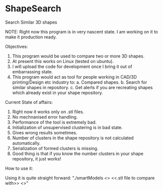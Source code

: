 # ShapeSearch
Search Similar 3D shapes

NOTE: Right now this program is in very nascent state. I am working on it to make it production ready.

Objectives:
1. This program would be used to compare two or more 3D shapes.
2. At present this works on Linux (tested on ubuntu).
3. I will upload the code for development once I bring it out of embarrassing state.
4. This program would act as tool for people working in CAD/3D printing/Design etc industry to:
    a. Compared shapes.
    b. Search for similar shapes in repository.
    c. Get alerts if you are recreating shapes which already exist in your shape repository.
    
Current State of affairs:
1. Right now it works only on .stl files.
2. No mechnanised error handling.
3. Performance of the tool is extremely bad.
4. Initialization of unsupervised clustering is in bad state.
5. Gives wrong results sometimes.
6. Number of clusters in the shape repository is not calculated automatically.
7. Serialization of formed clusters is missing.
8. Good thing is that if you know the number clusters in your shape repository, it just works!


How to use it:

Using it is quite straight forward:
"./smartModels <<path of shape repository>> <<.stl file to compare with>> <<number of clusters in your repository>>"



